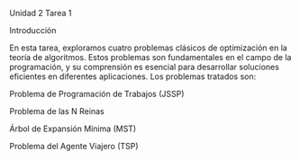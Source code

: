 
Unidad 2 Tarea 1

Introducción

En esta tarea, exploramos cuatro problemas clásicos de optimización en la teoría de algoritmos. Estos problemas son fundamentales en el campo de la programación, y su comprensión es esencial para desarrollar soluciones eficientes en diferentes aplicaciones. Los problemas tratados son:


Problema de Programación de Trabajos (JSSP)

Problema de las N Reinas

Árbol de Expansión Mínima (MST)

Problema del Agente Viajero (TSP)

